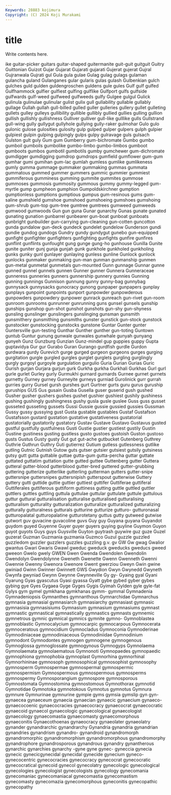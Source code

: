 ```yaml
---
Keywords: 28883 kojimura
Copyright: (C) 2024 Koji Murakami
---
```


# title

Write contents here.



ike guitar-picker guitars guitar-shaped guitermanite guit-guit guitguit
Guitry Guittonian Guizot Gujar Gujarat Gujarati gujarati Gujerat gujerat Gujral
Gujranwala Gujrati gul Gula gula gulae Gulag gulag gulags gulaman
gulancha guland Gulanganes gular gularis gulas gulash Gulbenkian gulch gulches
guld gulden guldengroschen guldens gule gules Gulf gulf gulfed Gulfhammock
gulfier gulfiest gulfing gulflike Gulfport gulfs gulfside gulfwards gulf-weed gulfweed
gulfweeds gulfy Gulgee gulgul Gulick gulinula gulinulae gulinular gulist gulix
gull gullability gullable gullably gullage Gullah gullah gull-billed gulled guller
gulleries gullery gullet gulleting gullets gulley gulleys gullibility gullible gullibly
gullied gullies gulling gullion gullish gullishly gullishness Gulliver gulliver gull-like
gulllike gulls Gullstrand gull-wing gully gullygut gullyhole gullying gully-raker gulmohar
Gulo gulo gulonic gulose gulosities gulosity gulp gulped gulper gulpers
gulph gulpier gulpiest gulpin gulping gulpingly gulps gulpy gulravage guls
gulsach Gulston gult guly Gum gum Gumberry gum-bichromate Gumbo gumbo
gumboil gumboils gumbolike gumbo-limbo gumbo-limbos gumboot gumboots gumbos gumbotil gumbotils
gumby gumchewer gum-dichromate gumdigger gumdigging gumdrop gumdrops gumfield gumflower gum-gum
gumhar gumi gumihan gum-lac gumlah gumless gumlike gumlikeness gumly gumma
gummage gummaker gummaking gummas gummata gummatous gummed gummer gummers gummic
gummier gummiest gummiferous gumminess gumming gummite gummites gummose gummoses gummosis
gummosity gummous gummy gummy-legged gum-myrtle gump gumpheon gumphion Gumpoldskirchner gumption
gumptionless gumptions gumptious gumpus gum-resinous gums gum-saline gumshield gumshoe gumshoed
gumshoeing gumshoes gumshoing gum-shrub gum-top gum-tree gumtree gumtrees gumweed gumweeds
gumwood gumwoods Gun gun guna Gunar gunarchy Gunas gunate gunated
gunating gunation gunbarrel gunbearer gun-boat gunboat gunboats gunbright gunbuilder gun-carrying
gun-cleaning gun-cotten guncotton gunda gundalow gun-deck gundeck gundelet gundelow Gunderson
gundi gundie gundog gundogs Gundry gundy gundygut gunebo gun-equipped gunfight
gunfighter gunfighters gunfighting gunfights gunfire gunfires gunflint gunflints gunfought gung
gunge gung-ho gunhouse Gunilla Gunite gunite guniter gunj gunja gunjah
gunk gunkhole gunkholed gunkholing gunks gunky gunl gunlayer gunlaying gunless
gunline Gunlock gunlock gunlocks gunmaker gunmaking gun-man gunman gunmanship gunmen
gun-metal gunmetal gunmetals gun-mounted Gunn gunnage Gunnar gunne gunned gunnel
gunnels gunnen Gunner gunner Gunnera Gunneraceae gunneress gunneries gunners gunnership
gunnery gunnies Gunning gunning gunnings Gunnison gunnung gunny gunny-bag gunnybag
gunnysack gunnysacks gunocracy gunong gunpaper gunpapers gunplay gunplays gunpoint gunpoints
gunport gunpowder gunpowderous gunpowders gunpowdery gunpower gunrack gunreach gun-rivet gun-room
gunroom gunrooms gunrunner gunrunning guns gunsel gunsels gunship gunships gunshop
gun-shot gunshot gunshots gun-shy gun-shyness gunsling gunslinger gunslingers gunslinging gunsman
gunsmith gunsmithery gunsmithing gunsmiths gunster gunstick gun-stock gunstock gunstocker gunstocking
gunstocks gunstone Guntar Gunter gunter Guntersville gun-testing Gunthar Gunther gunther
gun-toting Guntown guntub Guntur gunung gunwale gunwales gunwhale gunyah gunyang
gunyeh Gunz Gunzburg Gunzian Gunz-mindel gup guppies guppy Gupta guptavidya
Gur gur Gurabo Guran Gurango gurdfish gurdle Gurdon gurdwara gurdy
Gurevich gurge gurged gurgeon gurgeons gurges gurging gurgitation gurgle gurgled
gurgles gurglet gurglets gurgling gurglingly gurgly gurgoyl gurgoyle gurgulation gurgulio
Guria Gurian Gurias Guric Gurish gurjan Gurjara gurjun gurk Gurkha
gurkha Gurkhali Gurkhas Gurl gurl gurle gurlet Gurley gurly Gurmukhi
gurnard gurnards Gurnee gurnet gurnets gurnetty Gurney gurney Gurneyite gurneys
gurniad Gurolinick gurr gurrah gurries gurry Gursel gursh gurshes gurt
Gurtner gurts guru gurus guruship guruships GUS Gus gusain Gusba
Gusella guser guserid gush gushed Gusher gusher gushers gushes gushet
gushier gushiest gushily gushiness gushing gushingly gushingness gushy gusla gusle
guslee Guss guss gusset gusseted gusseting gussets Gussi Gussie gussie
gussied gussies Gussman Gussy gussy gussying gust Gusta gustable gustables
Gustaf Gustafson Gustafsson gustard gustation gustative gustativeness gustatorial gustatorially gustatorily
gustatory Gustav Gustave Gustavo Gustavus gusted gustful gustfully gustfulness Gusti
Gustie gustier gustiest gustily Gustin Gustine gustiness gusting gustless gusto
gustoes gustoish Guston gustoso gusts Gustus Gusty gusty Gut gut
gut-ache gutbucket Gutenberg Guthrey Guthrie Guthrun Guthry Guti gutierrez Gutium
gutless gutlessness gutlike gutling Gutnic Gutnish Gutow guts gutser gutsier
gutsiest gutsily gutsiness gutsy gutt gutta guttable guttae gutta-gum gutta-percha
guttar guttate guttated guttatim guttation gutte gutted guttee Guttenberg gutter
Guttera gutteral gutter-blood gutterblood gutter-bred guttered gutter-grubbing guttering gutterize gutterlike
gutterling gutterman gutters gutter-snipe guttersnipe guttersnipes guttersnipish gutterspout gutterwise Guttery
guttery gutti guttide guttie guttier guttiest guttifer Guttiferae guttiferal Guttiferales
guttiferous guttiform guttiness gutting guttle guttled guttler guttlers guttles guttling
guttula guttulae guttular guttulate guttule guttulous guttur guttural gutturalisation gutturalise
gutturalised gutturalising gutturalism gutturality gutturalization gutturalize gutturalized gutturalizing gutturally gutturalness
gutturals gutturine gutturize gutturo- gutturonasal gutturopalatal gutturopalatine gutturotetany guttus gutty
gutweed gutwise gutwort guv guvacine guvacoline guvs Guy guy Guyana
guyana Guyandot guydom guyed Guyenne Guyer guyer guyers guying guyline
Guymon Guyon guyot guyots Guys guys Guysville Guyton guytrash guywire
guz guze Guzel guzerat Guzman Guzmania guzmania Guzmco Guzul guzzle
guzzled guzzledom guzzler guzzlers guzzles guzzling g.v. gv GW Gw
gwag Gwalior gwantus Gwari Gwaris Gwawl gweduc gweduck gweducks gweducs
gweed gweeon Gwelo gwely GWEN Gwen Gwenda Gwendolen Gwendolin Gwendolyn
Gwendolynne Gweneth Gwenette Gwenn Gwenneth Gwenni Gwennie Gwenny Gwenora Gwenore
Gwent gwerziou Gweyn Gwin gwine gwiniad Gwinn Gwinner Gwinnett GWS
Gwydion Gwyn Gwynedd Gwyneth Gwynfa gwyniad Gwynn Gwynne Gwynneville Gy
gy- Gyaing gyal Gyani Gyarung Gyas gyascutus Gyasi gyassa Gyatt
gybe gybed gyber gybes gybing gye Gyes Gygaea Gyge Gyges
Gygis Gyimah Gylden gyle gyle-fat Gylys gym gymel gymkhana gymkhanas
gymm- gymmal Gymnadenia Gymnadeniopsis Gymnanthes gymnanthous Gymnarchidae Gymnarchus gymnasia gymnasial
gymnasiarch gymnasiarchy gymnasiast gymnasic gymnasisia gymnasisiums Gymnasium gymnasium gymnasiums gymnast
gymnastic gymnastical gymnastically gymnastics gymnasts gymnemic gymnetrous gymnic gymnical gymnics
gymnite gymno- Gymnoblastea gymnoblastic Gymnocalycium gymnocarpic gymnocarpous Gymnocerata gymnoceratous gymnocidium
Gymnocladus Gymnoconia Gymnoderinae Gymnodiniaceae gymnodiniaceous Gymnodiniidae Gymnodinium gymnodont Gymnodontes gymnogen
gymnogene gymnogenous Gymnoglossa gymnoglossate gymnogynous Gymnogyps Gymnolaema Gymnolaemata gymnolaematous Gymnonoti
Gymnopaedes gymnopaedic gymnophiona gymnophobia gymnoplast Gymnorhina gymnorhinal Gymnorhininae gymnosoph gymnosophical
gymnosophist gymnosophy gymnosperm Gymnospermae gymnospermal gymnospermic gymnospermism Gymnospermous gymnospermous gymnosperms
gymnospermy Gymnosporangium gymnospore gymnosporous Gymnostomata Gymnostomina gymnostomous Gymnothorax gymnotid Gymnotidae
Gymnotoka gymnotokous Gymnotus gymnotus Gymnura gymnure Gymnurinae gymnurine gympie gyms
gymsia gymslip gyn gyn- gynaecea gynaeceum gynaecia gynaecian gynaecic gynaecium
gynaeco- gynaecocoenic gynaecocracies gynaecocracy gynaecocrat gynaecocratic gynaecoid gynaecol gynaecologic gynaecological
gynaecologist gynaecology gynaecomastia gynaecomasty gynaecomorphous gynaeconitis Gynaecothoenas gynaeocracy gynaeolater gynaeolatry
gynander gynandrarchic gynandrarchy Gynandria gynandria gynandrian gynandries gynandrism gynandro- gynandroid
gynandromorph gynandromorphic gynandromorphism gynandromorphous gynandromorphy gynandrophore gynandrosporous gynandrous gynandry gynantherous
gynarchic gynarchies gynarchy -gyne gyne gynec- gyneccia gynecia gynecic gynecicgynecidal
gynecidal gynecide gynecium gyneco- gynecocentric gynecocracies gynecocracy gynecocrat gynecocratic gynecocratical
gynecoid gynecol gynecolatry gynecologic gynecological gynecologies gynecologist gynecologists gynecology gynecomania
gynecomaniac gynecomaniacal gynecomastia gynecomastism gynecomasty gynecomazia gynecomorphous gyneconitis gynecopathic gynecopathy
